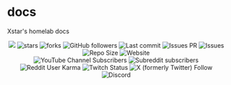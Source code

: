 # docs

Xstar's homelab docs

<div align="center">
  <img src="https://visitor-badge.laobi.icu/badge?page_id=Xstar97TheNoob.docs" />
  <img alt="stars" src="https://img.shields.io/github/stars/Xstar97TheNoob/docs">
  <img alt="forks" src="https://img.shields.io/github/forks/Xstar97TheNoob/docs">
  <img alt="GitHub followers" src="https://img.shields.io/github/followers/Xstar97TheNoob">
  <img alt="Last commit" src="https://img.shields.io/github/last-commit/Xstar97TheNoob/docs">
  <img alt="Issues PR" src="https://img.shields.io/github/issues-pr/Xstar97TheNoob/docs">
  <img alt="Issues" src="https://img.shields.io/github/issues/Xstar97TheNoob/docs">
  <img alt="Repo Size" src="https://img.shields.io/github/repo-size/Xstar97TheNoob/docs">
  <img alt="Website" src="https://img.shields.io/website?url=https%3A%2F%2Fdocs.xstar97thenoob.com">
</div>


<div align="center">
<img alt="YouTube Channel Subscribers" src="https://img.shields.io/youtube/channel/subscribers/UCEb5JthC0sSKpMKOjrViL1Q">
<img alt="Subreddit subscribers" src="https://img.shields.io/reddit/subreddit-subscribers/Xstar97TheNoob">
<img alt="Reddit User Karma" src="https://img.shields.io/reddit/user-karma/combined/xstar97thenoob">
<img alt="Twitch Status" src="https://img.shields.io/twitch/status/xstar97">
<img alt="X (formerly Twitter) Follow" src="https://img.shields.io/twitter/follow/xstar97thenoob">
<img alt="Discord" src="https://img.shields.io/discord/817955964481175574">
</div>
